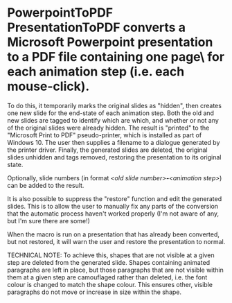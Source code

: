 # PowerpointToPDF PresentationToPDF converts a Microsoft Powerpoint presentation to a PDF file containing one page\ for each animation step (i.e. each mouse-click).

To do this, it temporarily marks the original slides as "hidden", then creates one new slide for the end-state of each animation step. Both the old and new slides are tagged to identify which are which, and whether or not any of the original slides were already hidden. The result is "printed" to the "Microsoft Print to PDF" pseudo-printer, which is installed as part of Windows 10. The user then supplies a filename to a dialogue generated by the printer driver. Finally, the generated slides are deleted, the original slides unhidden and tags removed, restoring the presentation to its original state.

Optionally, slide numbers (in format *\<old slide number\>**-**\<animation step\>*) can be added to the result.

It is also possible to suppress the "restore" function and edit the generated slides. This is to allow the user to manually fix any parts of the conversion that the automatic process haven't worked properly (I'm not aware of any, but I'm sure there are some!)

When the macro is run on a presentation that has already been converted, but not restored, it will warn the user and restore the presentation to normal.

TECHNICAL NOTE: To achieve this, shapes that are not visible at a given step are deleted from the generated slide. Shapes containing animated paragraphs are left in place, but those paragraphs that are not visible within them at a given step are camouflaged rather than deleted, i.e. the font colour is changed to match the shape colour. This ensures other, visible paragraphs do not move or increase in size within the shape.
